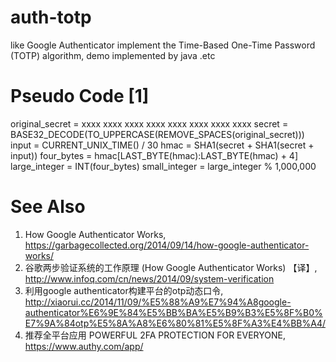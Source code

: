 # auth-totp
like Google Authenticator implement the Time-Based One-Time Password (TOTP) algorithm, demo implemented by java .etc

# Pseudo Code [1]
original_secret = xxxx xxxx xxxx xxxx xxxx xxxx xxxx xxxx
secret = BASE32_DECODE(TO_UPPERCASE(REMOVE_SPACES(original_secret)))
input = CURRENT_UNIX_TIME() / 30
hmac = SHA1(secret + SHA1(secret + input))
four_bytes = hmac[LAST_BYTE(hmac):LAST_BYTE(hmac) + 4]
large_integer = INT(four_bytes)
small_integer = large_integer % 1,000,000

# See Also
1. How Google Authenticator Works, https://garbagecollected.org/2014/09/14/how-google-authenticator-works/
2. 谷歌两步验证系统的工作原理 (How Google Authenticator Works) 【译】, http://www.infoq.com/cn/news/2014/09/system-verification
3. 利用google authenticator构建平台的otp动态口令, http://xiaorui.cc/2014/11/09/%E5%88%A9%E7%94%A8google-authenticator%E6%9E%84%E5%BB%BA%E5%B9%B3%E5%8F%B0%E7%9A%84otp%E5%8A%A8%E6%80%81%E5%8F%A3%E4%BB%A4/
4. 推荐全平台应用 POWERFUL 2FA PROTECTION FOR EVERYONE, https://www.authy.com/app/
